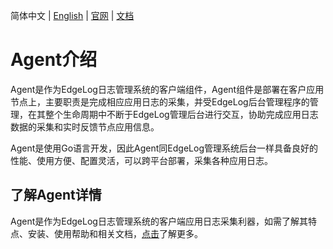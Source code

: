 简体中文 | [English](./README.md) | [官网](http://edgelog.devautoops.com) | [文档](http://edgelog.devautoops.com/help/)

# Agent介绍

Agent是作为EdgeLog日志管理系统的客户端组件，Agent组件是部署在客户应用节点上，主要职责是完成相应应用日志的采集，并受EdgeLog后台管理程序的管理，在其整个生命周期中不断于EdgeLog管理后台进行交互，协助完成应用日志数据的采集和实时反馈节点应用信息。

Agent是使用Go语言开发，因此Agent同EdgeLog管理系统后台一样具备良好的性能、使用方便、配置灵活，可以跨平台部署，采集各种应用日志。

## 了解Agent详情

Agent是作为EdgeLog日志管理系统的客户端应用日志采集利器，如需了解其特点、安装、使用帮助和相关文档，[点击](http://edgelog.devautoops.com/)了解更多。


